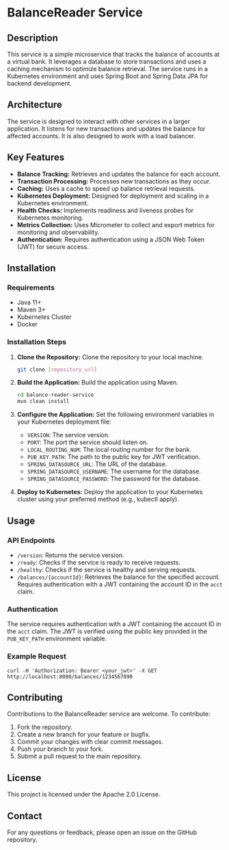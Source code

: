 # BalanceReader Service

## Description

This service is a simple microservice that tracks the balance of accounts at a virtual bank. It leverages a database to store transactions and uses a caching mechanism to optimize balance retrieval. The service runs in a Kubernetes environment and uses Spring Boot and Spring Data JPA for backend development.

## Architecture

The service is designed to interact with other services in a larger application. It listens for new transactions and updates the balance for affected accounts. It is also designed to work with a load balancer.

## Key Features

- **Balance Tracking:** Retrieves and updates the balance for each account.
- **Transaction Processing:**  Processes new transactions as they occur.
- **Caching:** Uses a cache to speed up balance retrieval requests.
- **Kubernetes Deployment:** Designed for deployment and scaling in a Kubernetes environment.
- **Health Checks:** Implements readiness and liveness probes for Kubernetes monitoring.
- **Metrics Collection:** Uses Micrometer to collect and export metrics for monitoring and observability.
- **Authentication:** Requires authentication using a JSON Web Token (JWT) for secure access.

## Installation

### Requirements

- Java 11+
- Maven 3+
- Kubernetes Cluster
- Docker

### Installation Steps

1. **Clone the Repository:** Clone the repository to your local machine.

   ```bash
   git clone [repository_url]
   ```

2. **Build the Application:** Build the application using Maven.

   ```bash
   cd balance-reader-service
   mvn clean install
   ```

3. **Configure the Application:** Set the following environment variables in your Kubernetes deployment file:

   - `VERSION`: The service version.
   - `PORT`: The port the service should listen on.
   - `LOCAL_ROUTING_NUM`: The local routing number for the bank.
   - `PUB_KEY_PATH`: The path to the public key for JWT verification.
   - `SPRING_DATASOURCE_URL`: The URL of the database.
   - `SPRING_DATASOURCE_USERNAME`: The username for the database.
   - `SPRING_DATASOURCE_PASSWORD`: The password for the database.

4. **Deploy to Kubernetes:** Deploy the application to your Kubernetes cluster using your preferred method (e.g., kubectl apply).

## Usage

### API Endpoints

- `/version`: Returns the service version.
- `/ready`: Checks if the service is ready to receive requests.
- `/healthy`: Checks if the service is healthy and serving requests.
- `/balances/{accountId}`: Retrieves the balance for the specified account. Requires authentication with a JWT containing the account ID in the `acct` claim.

### Authentication

The service requires authentication with a JWT containing the account ID in the `acct` claim. The JWT is verified using the public key provided in the `PUB_KEY_PATH` environment variable.

### Example Request

```
curl -H 'Authorization: Bearer <your_jwt>' -X GET http://localhost:8080/balances/1234567890
```

## Contributing

Contributions to the BalanceReader service are welcome. To contribute:

1. Fork the repository.
2. Create a new branch for your feature or bugfix.
3. Commit your changes with clear commit messages.
4. Push your branch to your fork.
5. Submit a pull request to the main repository.

## License

This project is licensed under the Apache 2.0 License.

## Contact

For any questions or feedback, please open an issue on the GitHub repository.
